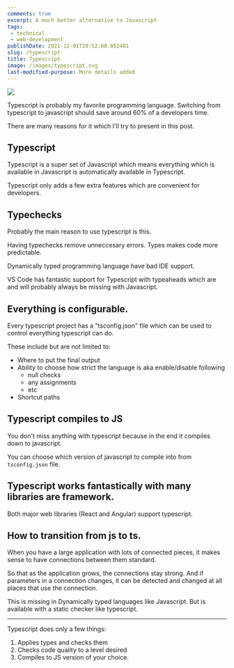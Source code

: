 ```yaml
---
comments: true
excerpt: A much better alternative to Javascript
tags:
 - technical
 - web-development
publishDate: 2021-12-01T20:52:08.052481
slug: /typescript
title: Typescript
image: /images/typescript.svg
last-modified-purpose: More details added
---
```

![](/images/typescript.svg)

Typescript is probably my favorite programming language. Switching from typescript to javascript should save around 60% of a developers time.

There are many reasons for it which I'll try to present in this post.

## Typescript

Typescript is a super set of Javascript which means everything which is available in Javascript is automatically available in Typescript.

Typescript only adds a few extra features which are convenient for developers.

## Typechecks

Probably the main reason to use typescript is this.

Having typechecks remove unneccesary errors. Types makes code more predictable. 

Dynamically typed programming language have bad IDE support.

VS Code has fantastic support for Typescript with typeaheads which are and will probably always be missing with Javascript.

## Everything is configurable.

Every typescript project has a "tsconfig.json" file which can be used to control everything typescript can do.

These include but are not limited to:
- Where to put the final output
- Ability to choose how strict the language is aka enable/disable following
    - null checks
    - any assignments
    - etc
- Shortcut paths

## Typescript compiles to JS

You don't miss anything with typescript because in the end it compiles down to javascript. 

You can choose which version of javascript to compile into from `tsconfig.json` file.

## Typescript works fantastically with many libraries are framework.

Both major web libraries (React and Angular) support typescript.

## How to transition from js to ts.

When you have a large application with lots of connected pieces, it makes sense to have connections between them standard.

So that as the application grows, the connections stay strong. And if parameters in a connection changes, it can be detected and changed at all places that use the connection.

This is missing in Dynamically typed languages like Javascript. But is available with a static checker like typescript.

------

Typescript does only a few things:

1. Applies types and checks them
2. Checks code quality to a level desired
3. Compiles to JS version of your choice.

